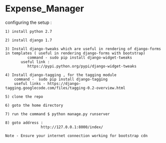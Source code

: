# Expense_Manager
configuring the setup :
    
    1) install python 2.7  
    
    2) install django 1.7
    
    3) Install django-tweaks which are useful in rendering of django-forms in templates ( useful in rendering django-forms with bootstrap)
              command - sudo pip install django-widget-tweaks
           useful link :
              https://pypi.python.org/pypi/django-widget-tweaks
    
    4) Install django-tagging , for the tagging module
        command -  sudo pip install django-tagging
        useful links - https://django-tagging.googlecode.com/files/tagging-0.2-overview.html
        
    5) clone the repo 
    
    6) goto the home directory 
    
    7) run the command $ python manage.py runserver 
    
    8) goto address : 
                    http://127.0.0.1:8000/index/
                    
    Note - Ensure your internet connection working for bootstrap cdn
